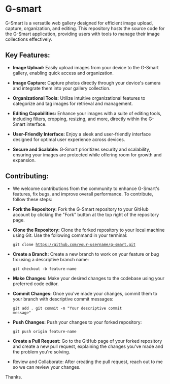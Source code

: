  # G-smart
G-Smart is a versatile web gallery designed for efficient image upload, capture, organization, and editing. This repository hosts the source code for the G-Smart application, providing users with tools to manage their image collections effectively.
## Key Features:

- **Image Upload:** Easily upload images from your device to the G-Smart gallery, enabling quick access and organization.

- **Image Capture:** Capture photos directly through your device's camera and integrate them into your gallery collection.

- **Organizational Tools:** Utilize intuitive organizational features to categorize and tag images for retrieval and management.

- **Editing Capabilities:** Enhance your images with a suite of editing tools, including filters, cropping, resizing, and more, directly within the G-Smart interface.

- **User-Friendly Interface:** Enjoy a sleek and user-friendly interface designed for optimal user experience across devices.

- **Secure and Scalable:** G-Smart prioritizes security and scalability, ensuring your images are protected while offering room for growth and expansion.

##  Contributing:

- We welcome contributions from the community to enhance G-Smart's features, fix bugs, and improve overall performance. To contribute, follow these steps:

- **Fork the Repository:** Fork the G-Smart repository to your GitHub account by clicking the "Fork" button at the top right of the repository page.

- **Clone the Repository:** Clone the forked repository to your local machine using Git. Use the following command in your terminal:

  <code>git clone https://github.com/your-username/g-smart.git</code>
  
- **Create a Branch:** Create a new branch to work on your feature or bug fix using a descriptive branch name:
  
   <code>git checkout -b feature-name</code>

- **Make Changes:** Make your desired changes to the codebase using your preferred code editor.

- **Commit Changes:** Once you've made your changes, commit them to your branch with descriptive commit messages:
  
   <code>git add .
    git commit -m "Your descriptive commit message"</code>

- **Push Changes:** Push your changes to your forked repository:
  
   <code>git push origin feature-name</code>

- **Create a Pull Request:** Go to the GitHub page of your forked repository and create a new pull request, explaining the changes you've made and the problem you're solving.

- Review and Collaborate: After creating the pull request, reach out to me so we can review your changes.


Thanks.
